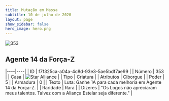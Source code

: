 ```yaml
---
title: Mutação em Massa
subtitle: 10 de julho de 2020
layout: page
show_sidebar: false
hero_image: hero.png
---
```


![353](https://cdn.keyforgegame.com/media/card_front/pt/479_353_3GQ3XM88H2QW_pt.png)

## Agente 14 da Força-Z

|----|----|
| ID | f7f325ca-a04a-4c8d-93e3-5ae5bdf7ae99 |
| Número | 353 |
| Casa | ![Star Alliance](https://archonarcana.com/images/thumb/7/7d/Star_Alliance.png/22px-Star_Alliance.png "Aliança Estelar") |
| Tipo | Criatura |
| Atributos | Ciborgue |
| Poder | 5 |
| Armadura | 0 |
| Texto | Luta: Ganhe 1A para cada melhoria em Agente 14 da Força-Z. |
| Raridade | Rara |
| Dizeres | "Os Logos não apreciaram meus talentos. Talvez com a Aliança Estelar seja diferente." |
